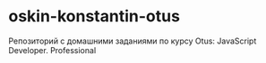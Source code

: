 # oskin-konstantin-otus

Репозиторий с домашними заданиями по курсу Otus: JavaScript Developer. Professional
